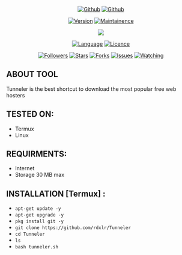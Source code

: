 <p align="center">
<a href="https://github.com/rdxlr"><img title="Github" src="https://img.shields.io/badge/rdxlr-grey?style=for-the-badge&logo=github"></a>
<a href="https://github.com/rdxlr/nphisher"><img title="Github" src="https://img.shields.io/badge/Tunneler-yellow?style=for-the-badge"></a>
</p>

<p align="center">
<a href="https://github.com/RDXLR/Tunneler"><img title="Version" src="https://img.shields.io/badge/Version-1.0-green.svg"></a>
<a href="https://github.com/RDXLR/Tunneler"><img title="Maintainence" src="https://img.shields.io/badge/Maintained%3F-yes-green.svg"></a>
</p>

<p align="center">
<img src="https://raw.githubusercontent.com/RDXLR/Tunneler/main/core/pics/banner.png">
</p>

<p align="center">
<a href="https://github.com/rdxlr"><img title="Language" src="https://img.shields.io/badge/Made%20with-Bash-1f425f.svg?v=103"></a>
<a href="https://github.com/rdxlr"><img title="Licence" src="https://img.shields.io/badge/License-GNU General Public License v3.0-blue.svg"></a>
</p>

<p align="center">
<a href="https://github.com/rdxlr"><img title="Followers" src="https://img.shields.io/github/followers/rdxlr?color=blue&style=flat-square"></a>
<a href="https://github.com/rdxlr"><img title="Stars" src="https://img.shields.io/github/stars/rdxlr/tunneler?color=red&style=flat-square"></a>
<a href="https://github.com/rdxlr"><img title="Forks" src="https://img.shields.io/github/forks/rdxlr/tunneler?color=red&style=flat-square"></a>
<a href="https://github.com/rdxlr"><img title="Issues" src="https://img.shields.io/github/issues/rdxlr/tunneler?color=red&style=flat-square"></a>
<a href="https://github.com/rdxlr"><img title="Watching" src="https://img.shields.io/github/watchers/rdxlr/tunneler?label=Watchers&color=blue&style=flat-square"></a>
</p>

## ABOUT TOOL
Tunneler is the best shortcut to download the most popular free web hosters

## TESTED ON:
* Termux
* Linux

## REQUIRMENTS:
* Internet 
* Storage 30 MB max

## INSTALLATION [Termux] :
* `apt-get update -y`
* `apt-get upgrade -y`
* `pkg install git -y`
* `git clone https://github.com/rdxlr/Tunneler`
* `cd Tunneler`
* `ls`
* `bash tunneler.sh`
